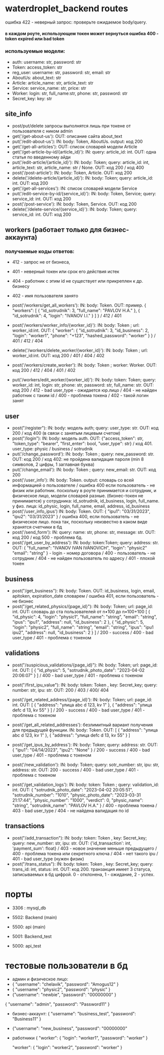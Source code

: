 # waterdroplet_backend routes
ошибка 422 - неверный запрос: проверьте ожидаемое body/query.
#### в каждом роуте, использующем токен может вернуться ошибка 400 - token expired или bad token

### используемые модели:
- auth: username: str, password: str
- Token: access_token: str
- reg_user: username: str, password: str, email: str
- AboutUs: about_text: str
- Article: article_name: str, article_text: str
- Service: service_name: str, price: str
- Worker: login: str, full_name:str, phone: str, password: str
- Secret_key: key: str

## site_info 
- post/put/delete запросы выполнятся лишь при токене от пользователя с ником admin
- get('/get-about-us'): OUT: описание сайта about_text 
- put('/edit-about-us'): IN: body: Token, AboutUs. output: код 200
- get('/get-all-articles'): OUT: список словарей модели Article
- get('/get-article-by-id/{article_id}'): IN: query: article_id: int. OUT: одна статья по введенному айди
- put('/edit-article/{article_id}'): IN: body: Token; query: article_id: int, article_text: str, article_name: str / None. OUT: код 200 / код 400
- post('/post-article'): IN: body: Token, Article. OUT: код 200
- delete('/delete-article/{article_id}'): IN: body: Token; query: article_id: int. OUT: код 200
- get('/get-all-services'): IN: список словарей модели Service
- put('/edit-service-by-id/{service_id}'): IN: body: Token, Service; query: service_id: int. OUT: код 200
- post('/post-service'): IN: body: Token, Service. OUT: код 200
- delete('/delete-service/{service_id}'): IN: body: Token; query: service_id: int. OUT: код 200


## workers (работает только для бизнес-аккаунта)
### получаемые коды ответов: 
- 412 - запрос не от бизнеса, 
- 401 - неверный токен или срок его действия истек
- 404 - работник с этим id не существует или прикреплен к др. бизнесу 
- 402 - имя пользователя занято

- post('/workers/get_all_workers'): IN: body: Token. OUT: пример. {
  "workers": [
    {
      "id_sotrudnik": 3,
      "full_name": "PAVLOV H.A."
    },
    {
      "id_sotrudnik": 4,
      "login": "IVANOV I.I."
    }
  ]
} / 412 / 401 
- post('/workers/worker_info/{worker_id}'): IN: body: Token ; url: worker_id:int. 
OUT: {
  "worker": {
    "id_sotrudnik": 3,
    "id_business": 2,
    "login": "worker1",
    "phone": "+123",
    "hashed_password": "worker"
  }
} / 401 / 412 / 404
- delete('/workers/delete_worker/{worker_id}'): IN: body: Token ; url: worker_id:int.
 OUT: код 200 / 401 / 404 / 402
- post('/workers/create_worker'): IN: body: Token ; worker: Worker. OUT: 
 код 200 / 412 / 404 / 401 / 402
- put('/workers/edit_worker/{worker_id}'): IN: body: token: Token; query: worker_id: int, login: str, phone: str, password: str, full_name: str. OUT:
 код 200 / 412 - bad user_type - ожидается юр.лицо / 404 - не найден работник с таким id / 400 - проблема токена / 402 - такой логин занят


## user
- post("/register"): IN: body: модель auth; query: user_type: str. OUT: код 200 / код 400 (в связи с занятым лицевым счетом)
- post("/login"): IN: body: модель auth. OUT: {"access_token": str, "token_type": "bearer", "first_enter": bool, "user_type": str} / код 401. user_type: physic / business / sotrudnik
- put('/change_password'): IN: body: Token ; query: new_password: str. OUT: код 200 / код 402: не пройдена валидация пароля (min 8 символов, 2 цифры, 1 заглавная буква)
- put('/change_email'): IN: body: Token ; query: new_email: str. OUT: код 200
- post('/user_info'): IN: body: Token. output: словарь со всей информацией о пользователе / ошибка 400 если пользователь - не физик или работник. поскольку в роуте
принимается и сотрудник, и физическое лицо, модели словарей разные. (бизнес-токен не принимается)
у сотрудника: id_sotrudnik, id_business, login, full_name.
у физ. лица: id_physic, login, full_name, email, address, id_business
- post('/user_info_ipus') IN: body: Token. OUT: {
  "ipu1": "03/31/2023",
  "ipu2": "03/31/2023"
} / ошибка 400, если пользователь - не физическое лицо. пока так, поскольку неизвестно в каком виде хранятся счетчики в бд
- post('/send_form'): IN: query: name: str, phone: str, message: str. OUT: код 200 / код 500 - проблема бд.
- post('/get_user_by_address'): IN: body: token:Token; query: address: str. OUT: {
  "full_name": "IVANOV IVAN IVANOVICH",
  "login": "physic2"
  "email": "string"
} - login - номер договора  / 400 - пользователь - не сотрудник / 404 - не найден пользователь по адресу / 401 - плохой токен
## business
- post("/get_business"): IN: body: Token. OUT: id_business, login, email, apitoken, expiration_date словарем / ошибка 401, если пользователь - не бизнес
- post("/get_related_physics/{page_id}"): IN: body: Token; url: page_id: int. OUT: словарь до ста пользователей от n•100 до n•100+100
[
    {
      "id_physic": 4,
      "login": "physic1",
      "full_name": "string",
      "email": "string",
      "ipus": "ipu1",
      "address": null,
      "id_business": 2
    },
    {
      "id_physic": 5,
      "login": "physic2",
      "full_name": "string",
      "email": "string",
      "ipus": "ipu1 ipu2",
      "address": null,
      "id_business": 2
    }
  ] / 200 - success / 400 - bad user_type / 401 - проблема с токеном


## validations
- post("/suspicious_validations/{page_id}"): IN: body: Token; url: page_id: int. OUT: [
  {
    "id_physic": 5,
    "sotrudnik_photo_date": "2023-04-02 20:06:07"
  }
] / 400 - bad user_type /
401 - проблема с токеном
- post("/first_ipu_value"): IN: body: token: Token , key: Secret_key; query: number: str, ipu: str. OUT: 200 / 403 / 400/ 404

- post('/get_related_address/{page_id}'): IN: body: Token; url: page_id: int. OUT: [
  {
    "address": "улица abc d 123, kv 1"
  },
  {
    "address": "улица defc d 13, kv 55"
  }
] / 200 - success / 400 - bad user_type /
401 - проблема с токеном

- post('/get_all_related_addresses'): безлимитный вариант получения для предыдущей функции.
IN: body: Token. OUT: [
  {
    "address": "улица abc d 123, kv 1"
  },
  {
    "address": "улица defc d 13, kv 55"
  }
]


- post('/get_ipus_by_address'): IN: body: Token; query: address: str. OUT: {
  "ipu1": "04/14/2023",
  "ipu2": "None"
} / 200 - success / 400 - bad user_type /
401 - проблема с токеном

- post('/new_validation'): IN: body: Token; query: sotr_number: str, ipu: str, address: str. OUT: 200 - success / 400 - bad user_type /
401 - проблема с токеном
- post('/get_validation_logs'): IN: body: token: Token ; query: validation_id: int. OUT: 
{
  "sotrudnik_photo_date": "2023-04-02 20:05:51",
  "sotrudnik_number": "1010",
  "physic_photo_date": "2023-03-31 21:17:44",
  "physic_number": "1000",
  "verdict": 0,
  "physic_name": "string",
  "sotrudnik_name": "PAVLOV H.A."
} / 400 - проблема токена / 403 - bad user_type / 404 - не найдена валидация по id

## transactions
- post("/add_transaction"): IN: body:  token: Token , key: Secret_key; query: new_number: str, ipu: str. OUT: {'id_transaction': int, 'payment_sum': float} 
/ 403 - новое значение меньше предыдущего / 400 - проблема токена или секретного ключа / 404 - нет такого ipu / 401 - bad user_type (нужен физик)
- post("/trans_status"): IN: body: token: Token , key: Secret_key; query: trans_id: int, status: int. OUT: код 200.
транзакция имеет 3 статуса, записываемых в бд цифрой. 0 - отклонена, 1 - ожидание, 2 - успех.


# порты
- 3306 : mysql_db

- 5502: Backend (main)
- 5500: api (main)

- 5001: Backend_test
- 5000: api_test


# тестовые пользователи в бд
- админ и физическое лицо:
- {
  "username": "chelavik",
  "password": "Amogus12"
}
- {
  "username": "physic2",
  "password": "physic"
}
- {"username": "newbie",
  "password": "00000000"
}

{
  "username": "admin",
  "password": "Password11"
}
- бизнес-аккаунт:
{
  "username": "business_test",
  "password": "Business11"
}
- {"username": "new_business",
  "password": "00000000"




- работники
{
  "worker": {
    "login": "worker1",
    "password": "worker"
  }

  "worker": {
    "login": "worker2",
    "password": "worker"
  }